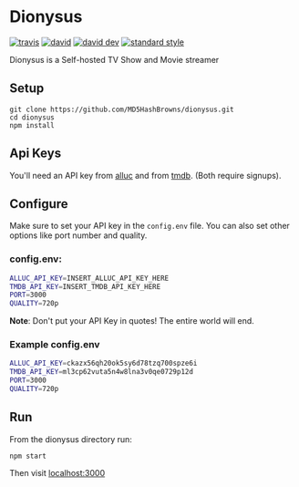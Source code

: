 # Dionysus 
[![travis][travis-img]][travis-url] [![david][david-img]][david-url] [![david dev][david-dev-img]][david-dev-url] [![standard style][standard-img]][standard-url]


[david-img]: https://img.shields.io/david/md5hashbrowns/dionysus.svg?style=flat-square
[david-url]: https://david-dm.org/md5hashbrowns/dionysus

[david-dev-img]: https://img.shields.io/david/dev/md5hashbrowns/dionysus.svg?style=flat-square
[david-dev-url]: https://david-dm.org/md5hashbrowns/dionysus?type=dev

[travis-img]: https://img.shields.io/travis/MD5HashBrowns/dionysus.svg?style=flat-square
[travis-url]: https://travis-ci.org/MD5HashBrowns/dionysus/

[standard-img]: https://img.shields.io/badge/code%20style-standard-brightgreen.svg?style=flat-square
[standard-url]: https://standardjs.com

Dionysus is a Self-hosted TV Show and Movie streamer

## Setup
```
git clone https://github.com/MD5HashBrowns/dionysus.git
cd dionysus
npm install
```
## Api Keys
You'll need an API key from [alluc](http://accounts.alluc.com/register.html) and from [tmdb](https://www.themoviedb.org/account/signup). (Both require signups). 

## Configure
Make sure to set your API key in the `config.env` file. You can also set other options like port number and quality.

### config.env:
```bash
ALLUC_API_KEY=INSERT_ALLUC_API_KEY_HERE
TMDB_API_KEY=INSERT_TMDB_API_KEY_HERE
PORT=3000
QUALITY=720p
```
__Note__: Don't put your API Key in quotes! The entire world will end.
### Example config.env
```bash
ALLUC_API_KEY=ckazx56qh20ok5sy6d78tzq700spze6i
TMDB_API_KEY=ml3cp62vuta5n4w8lna3v0qe0729p12d
PORT=3000
QUALITY=720p
```
## Run
From the dionysus directory run:
```
npm start
```

Then visit [localhost:3000](http://localhost:3000) 
